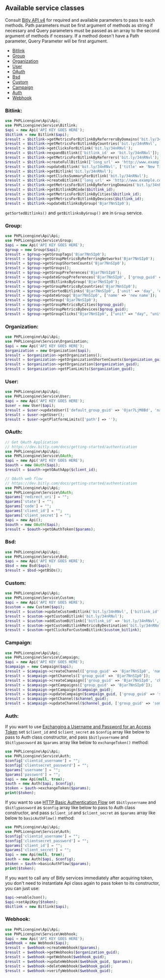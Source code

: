 
## Available service classes
Consult [Bitly API v4](https://dev.bitly.com/api-reference) for required and available parameters to pass to each methods. Path parameters must be 
first argument of methods as string if necessary and Query parameters must be passed as an array to the second argument of methods if ncessary. 
If a method doesn't have a Path parameter, Query Parameter will be first argument.

* [Bitlink](#bitlink)
* [Group](#group)
* [Organization](#organization)
* [User](#user)
* [OAuth](#oauth)
* [Bsd](#bsd)
* [Custom](#custom)
* [Campaign](#campaign)
* [Auth](#auth)
* [Webhook](#Webhook)

### Bitlink:
```php
use PHPLicengine\Api\Api;
use PHPLicengine\Service\Bitlink;
$api = new Api('API KEY GOES HERE');
$bitlink = new Bitlink($api);
$result = $bitlink->getMetricsForBitlinkByReferrersByDomains('bit.ly/34nRNvl');
$result = $bitlink->getMetricsForBitlinkByCountries('bit.ly/34nRNvl', ['unit' => 'day', 'units' => -1]);
$result = $bitlink->getClicksForBitlink('bit.ly/34nRNvl');
$result = $bitlink->expandBitlink(['bitlink_id' => 'bit.ly/34nRNvl']);
$result = $bitlink->getMetricsForBitlinkByReferrers('bit.ly/34nRNvl');
$result = $bitlink->createFullBitlink(['long_url' => 'http://www.example.com']);
$result = $bitlink->updateBitlink('bit.ly/34nRNvl', ['title' => 'New Title']);
$result = $bitlink->getBitlink('bit.ly/34nRNvl');
$result = $bitlink->getClicksSummaryForBitlink('bit.ly/34nRNvl');
$result = $bitlink->createBitlink(['long_url' => 'http://www.example.com']);
$result = $bitlink->getMetricsForBitlinkByReferringDomains('bit.ly/34nRNvl');
$result = $bitlink->getBitlinkQRCode($bitlink_id);
$result = $bitlink->getMetricsForBitlinkByCities($bitlink_id);
$result = $bitlink->getMetricsForBitlinkByDevices($bitlink_id);
$result = $bitlink->updateBitlinksByGroup('Bjar7NnSIp0');
```
`getSortedBitlinks()` and `getBitlinksByGroup()` are in `Group` service.


### Group:
```php
use PHPLicengine\Api\Api;
use PHPLicengine\Service\Group;
$api = new Api('API KEY GOES HERE');
$group = new Group($api);
$result = $group->getGroupTags('Bjar7NnSIp0');
$result = $group->getGroupMetricsByReferringNetworks('Bjar7NnSIp0');
$result = $group->getGroupShortenCounts('Bjar7NnSIp0');
$result = $group->getGroups();
$result = $group->getGroupPreferences('Bjar7NnSIp0');
$result = $group->updateGroupPreferences('Bjar7NnSIp0', ['group_guid' => '']);
$result = $group->getBitlinksByGroup('Bjar7NnSIp0');
$result = $group->getGroupMetricsByCountries('Bjar7NnSIp0');
$result = $group->getSortedBitlinks('Bjar7NnSIp0', ['unit' => 'day', 'units' => -1]);
$result = $group->updateGroup('Bjar7NnSIp0', ['name' => 'new name']);
$result = $group->getGroup('Bjar7NnSIp0');
$result = $group->getGroupMetricsByCities($group_guid);
$result = $group->getGroupMetricsByDevices($group_guid);
$result = $group->getGroupClicks("Bjar7NnSIp0", ["unit" => "day", "units" => "30"]);
```

### Organization:
```php
use PHPLicengine\Api\Api;
use PHPLicengine\Service\Organization;
$api = new Api('API KEY GOES HERE');
$organization = new Organization($api);
$result = $organization->getOrganizations();
$result = $organization->getOrganizationShortenCounts($organization_guid);
$result = $organization->getOrganization($organization_guid);
$result = $organization->getPlanLimits($organization_guid);
```

### User:
```php
use PHPLicengine\Api\Api;
use PHPLicengine\Service\User;
$api = new Api('API KEY GOES HERE');
$user = new User($api);
$result = $user->updateUser(['default_group_guid' => 'Ojar7LjM8Bd', 'name' => 'new name']);
$result = $user->getUser();
$result = $user->getPlatformLimits(['path'] => '');
```

### OAuth:
```php
// Get OAuth Application
// https://dev.bitly.com/docs/getting-started/authentication
use PHPLicengine\Api\Api;
use PHPLicengine\Service\OAuth;
$api = new Api('API KEY GOES HERE');
$oauth = new OAuth($api);
$result = $oauth->getOAuthApp($client_id);

// OAuth web flow
// https://dev.bitly.com/docs/getting-started/authentication
use PHPLicengine\Api\Api;
use PHPLicengine\Service\OAuth;
$params['redirect_uri'] = "";
$params['state'] = "";
$params['code'] = "";
$params['client_id'] = "";
$params['client_secret'] = "";
$api = new Api();
$oauth = new OAuth($api);
$result = $oauth->getOAuthToken($params);
```

### Bsd:
```php
use PHPLicengine\Api\Api;
use PHPLicengine\Service\Bsd;
$api = new Api('API KEY GOES HERE');
$bsd = new Bsd($api);
$result = $bsd->getBSDs();
```

### Custom:
```php
use PHPLicengine\Api\Api;
use PHPLicengine\Service\Custom;
$api = new Api('API KEY GOES HERE');
$custom = new Custom($api);
$result = $custom->updateCustomBitlink('bit.ly/34nRNvl', ['bitlink_id' => 'bit.ly/34nRNvl']);
$result = $custom->getCustomBitlink('bit.ly/34nRNvl');
$result = $custom->addCustomBitlink(['bitlink_id' => 'bit.ly/34nRNvl', 'custom_bitlink' => 'bit.ly/34furnr']);
$result = $custom->getCustomBitlinkMetricsByDestination('bit.ly/34nRNvl');
$result = $custom->getClicksForCustomBitlink($custom_bitlink);
```

### Campaign:
```php
use PHPLicengine\Api\Api;
use PHPLicengine\Service\Campaign;
$api = new Api('API KEY GOES HERE');
$campaign = new Campaign($api);
$result = $campaign->createChannel(['group_guid' => 'Bjar7NnSIp0', 'name' => 'some name']);
$result = $campaign->getChannels(['group_guid' => 'Bjar7NnSIp0']);
$result = $campaign->createCampaign(['group_guid' => 'Bjar7NnSIp0', 'channel_guids' => ['some value']]);
$result = $campaign->getCampaigns(['group_guid' => 'Bjar7NnSIp0']);
$result = $campaign->getCampaign($campaign_guid);
$result = $campaign->updateCampaign($campaign_guid, ['group_guid' => 'some value']);
$result = $campaign->getChannel($channel_guid);
$result = $campaign->updateChannel($channel_guid, ['group_guid' => 'some value']);
```

### Auth:
If you want to use [Exchanging a Username and Password for an Access Token](https://dev.bitly.com/docs/getting-started/authentication)
set `$client_id` and `$client_secret` as `$config` array like below to pass to Auth class constructor, and pass `$bitlyusername` and 
`$bitlypassword` as `$params` array like below to `exchangeToken()` method:

```php
use PHPLicengine\Api\Api;
use PHPLicengine\Service\Auth;
$config['clientid_username'] = "";
$config['clientsecret_password'] = "";
$params['username'] = "";
$params['password'] = "";
$api = new Api(null, true);
$auth = new Auth($api, $config);
$token = $auth->exchangeToken($params);
print($token);
```

If you want to use [HTTP Basic Authentication Flow](https://dev.bitly.com/docs/getting-started/authentication)
set `$bitlyusername` and `$bitlypassword` as `$config` array like below to pass to Auth class constructor, and pass `$client_id` and 
`$client_secret` as `$params` array like below to `basicAuthFlow()` method:

```php
use PHPLicengine\Api\Api;
use PHPLicengine\Service\Auth;
$config['clientid_username'] = "";
$config['clientsecret_password'] = "";
$params['client_id'] = "";
$params['client_secret'] = "";
$api = new Api(null, true);
$auth = new Auth($api, $config);
$token = $auth->basicAuthFlow($params);
print($token);
```

If you want to call any of Bitly services immediately after acquiring token, you don't need to instantiate Api class again to pass token to its constructor, you can just use:

```php
$api->enableJson();
$api->setApiKey($token);
$bitlink = new Bitlink($api);
```

### Webhook:
```php
use PHPLicengine\Api\Api;
use PHPLicengine\Service\Webhook;
$api = new Api('API KEY GOES HERE');
$webhook = new Webhook($api);
$result = $webhook->createWebhook($params);
$result = $webhook->getWebhooks($organization_guid);
$result = $webhook->getWebhook($webhook_guid);
$result = $webhook->updateWebhook($webhook_guid, $params);
$result = $webhook->deleteWebhook($webhook_guid);
$result = $webhook->verifyWebhook($webhook_guid);
```
